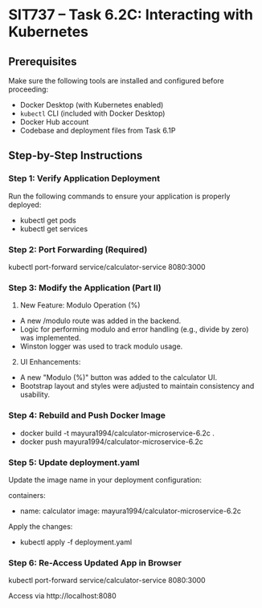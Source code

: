# SIT737 – Task 6.2C: Interacting with Kubernetes

## Prerequisites

Make sure the following tools are installed and configured before proceeding:

- Docker Desktop (with Kubernetes enabled)
- `kubectl` CLI (included with Docker Desktop)
- Docker Hub account
- Codebase and deployment files from Task 6.1P

## Step-by-Step Instructions

### Step 1: Verify Application Deployment

Run the following commands to ensure your application is properly deployed:

- kubectl get pods
- kubectl get services

### Step 2: Port Forwarding (Required)
kubectl port-forward service/calculator-service 8080:3000

### Step 3: Modify the Application (Part II)
1. New Feature: Modulo Operation (%)
- A new /modulo route was added in the backend.
- Logic for performing modulo and error handling (e.g., divide by zero) was implemented.
- Winston logger was used to track modulo usage.

2. UI Enhancements:
- A new "Modulo (%)" button was added to the calculator UI.
- Bootstrap layout and styles were adjusted to maintain consistency and usability.
  
### Step 4: Rebuild and Push Docker Image
- docker build -t mayura1994/calculator-microservice-6.2c .
- docker push mayura1994/calculator-microservice-6.2c

### Step 5: Update deployment.yaml
Update the image name in your deployment configuration:

containers:
  - name: calculator
    image: mayura1994/calculator-microservice-6.2c

Apply the changes:
- kubectl apply -f deployment.yaml

### Step 6: Re-Access Updated App in Browser
kubectl port-forward service/calculator-service 8080:3000


Access via http://localhost:8080


